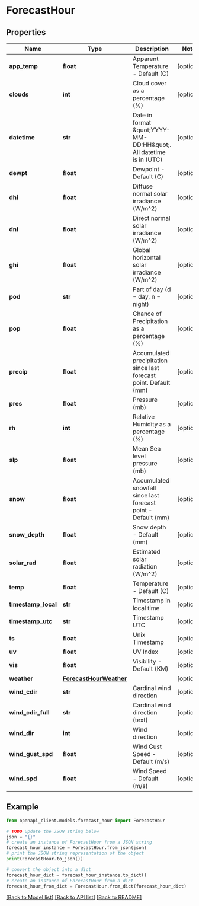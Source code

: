 # ForecastHour


## Properties

Name | Type | Description | Notes
------------ | ------------- | ------------- | -------------
**app_temp** | **float** | Apparent Temperature - Default (C) | [optional] 
**clouds** | **int** | Cloud cover as a percentage (%) | [optional] 
**datetime** | **str** | Date in format \&quot;YYYY-MM-DD:HH\&quot;. All datetime is in (UTC) | [optional] 
**dewpt** | **float** | Dewpoint - Default (C) | [optional] 
**dhi** | **float** | Diffuse normal solar irradiance (W/m^2) | [optional] 
**dni** | **float** | Direct normal solar irradiance (W/m^2) | [optional] 
**ghi** | **float** | Global horizontal solar irradiance (W/m^2) | [optional] 
**pod** | **str** | Part of day (d &#x3D; day, n &#x3D; night) | [optional] 
**pop** | **float** | Chance of Precipitation as a percentage (%) | [optional] 
**precip** | **float** | Accumulated precipitation since last forecast point. Default (mm) | [optional] 
**pres** | **float** | Pressure (mb) | [optional] 
**rh** | **int** | Relative Humidity as a percentage (%) | [optional] 
**slp** | **float** | Mean Sea level pressure (mb) | [optional] 
**snow** | **float** | Accumulated snowfall since last forecast point - Default (mm) | [optional] 
**snow_depth** | **float** | Snow depth - Default (mm) | [optional] 
**solar_rad** | **float** | Estimated solar radiation (W/m^2) | [optional] 
**temp** | **float** | Temperature - Default (C) | [optional] 
**timestamp_local** | **str** | Timestamp in local time | [optional] 
**timestamp_utc** | **str** | Timestamp UTC | [optional] 
**ts** | **float** | Unix Timestamp | [optional] 
**uv** | **float** | UV Index | [optional] 
**vis** | **float** | Visibility - Default (KM) | [optional] 
**weather** | [**ForecastHourWeather**](ForecastHourWeather.md) |  | [optional] 
**wind_cdir** | **str** | Cardinal wind direction | [optional] 
**wind_cdir_full** | **str** | Cardinal wind direction (text) | [optional] 
**wind_dir** | **int** | Wind direction | [optional] 
**wind_gust_spd** | **float** | Wind Gust Speed - Default (m/s) | [optional] 
**wind_spd** | **float** | Wind Speed - Default (m/s) | [optional] 

## Example

```python
from openapi_client.models.forecast_hour import ForecastHour

# TODO update the JSON string below
json = "{}"
# create an instance of ForecastHour from a JSON string
forecast_hour_instance = ForecastHour.from_json(json)
# print the JSON string representation of the object
print(ForecastHour.to_json())

# convert the object into a dict
forecast_hour_dict = forecast_hour_instance.to_dict()
# create an instance of ForecastHour from a dict
forecast_hour_from_dict = ForecastHour.from_dict(forecast_hour_dict)
```
[[Back to Model list]](../README.md#documentation-for-models) [[Back to API list]](../README.md#documentation-for-api-endpoints) [[Back to README]](../README.md)


